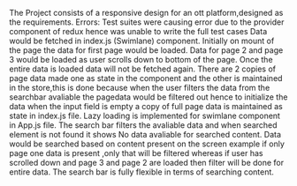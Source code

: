 The Project consists of a responsive design for an ott platform,designed as the requirements.
Errors: Test suites were causing error due to the provider component of redux hence was unable to write the full test cases
Data would be fetched in index.js (Swimlane) component. Initially on mount of the page the data for first page would be loaded. Data for page 2 and page 3 would be loaded as user scrolls down to bottom of the page. Once the entire data is loaded data will not be fetched again. There are 2 copies of page data made one as state in the component and the other is maintained in the store,this is done because when the user filters the data from the searchbar avaliable the pagedata would be filtered out hence to initialize the data when the input field is empty a copy of full page data is maintained as state in index.js file.
Lazy loading is implemented for swimlane component in App.js file.
The search bar filters the avaliable data and when searched element is not found it shows No data avaliable for searched content. Data would be searched based on content present on the screen example if only page one data is present ,only that will be filtered whereas if user has scrolled down and page 3 and page 2 are loaded then filter will be done for entire data. The search bar is fully flexible in terms of searching content.
